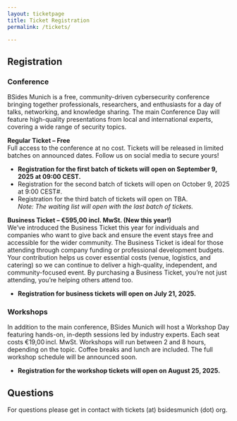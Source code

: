 ```yaml
---
layout: ticketpage
title: Ticket Registration
permalink: /tickets/

---
```


## Registration
### Conference
BSides Munich is a free, community-driven cybersecurity conference bringing together professionals, researchers, and enthusiasts for a day of talks, networking, and knowledge sharing. The main Conference Day will feature high-quality presentations from local and international experts, covering a wide range of security topics.

**Regular Ticket – Free**  
Full access to the conference at no cost.  Tickets will be released in limited batches on announced dates. Follow us on social media to secure yours!  
* **Registration for the first batch of tickets will open on September 9, 2025 at 09:00 CEST.**  
* Registration for the second batch of tickets will open on October 9, 2025 at 9:00 CEST#.  
* Registration for the third batch of tickets will open on TBA.  
*Note: The waiting list will open with the last batch of tickets.*

**Business Ticket – €595,00 incl. MwSt. (New this year!)**  
We’ve introduced the Business Ticket this year for individuals and companies who want to give back and ensure the event stays free and accessible for the wider community. The Business Ticket is ideal for those attending through company funding or professional development budgets. Your contribution helps us cover essential costs (venue, logistics, and catering) so we can continue to deliver a high-quality, independent, and community-focused event.
 By purchasing a Business Ticket, you’re not just attending, you’re helping others attend too.  
* **Registration for business tickets will open on July 21, 2025.**

### Workshops
In addition to the main conference, BSides Munich will host a Workshop Day featuring hands-on, in-depth sessions led by industry experts.
Each seat costs €19,00 incl. MwSt. Workshops will run between 2 and 8 hours, depending on the topic. Coffee breaks and lunch are included. The full workshop schedule will be announced soon.  
* **Registration for the workshop tickets will open on August 25, 2025.**

## Questions
For questions please get in contact with tickets (at) bsidesmunich (dot) org.
